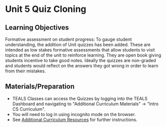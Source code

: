 # Unit 5 Quiz Cloning

## Learning Objectives

Formative assessment on student progress: To gauge student understanding, the addition of Unit quizzes has been added.  These are intended as low stakes formative assessments that allow students to visit topics at the end of the unit to reinforce learning.  They are open book giving students incentive to take good notes.  Ideally the quizzes are non-graded and students would reflect on the answers they got wrong in order to learn from their mistakes.

## Materials/Preparation
- TEALS Classes can access the Quizzes by logging into the TEALS Dashboard and navigating to "Additional Curriculum Materials" -> "Intro CS Curriculum".
- You will need to log in using incognito mode on the browser.
- See [Additional Curriculum Resources](additional_curriculum_resources.md) for further instructions.
